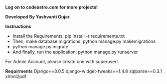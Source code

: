 **Log on to codeastro.com for more projects!**

**Developed By Yashvanti Gujar**

**Instructions**
- Install the Requirements: pip install -r requirements.txt
- Then, make database migrations: python manage.py makemigrations
- python manage.py migrate
- And finally, run the application: python manage.py runserver

For Admin Account, please create one with superuser!

**Requirments**
Django==3.0.5
django-widget-tweaks==1.4.8
sqlparse==0.3.1
xhtml2pdf
